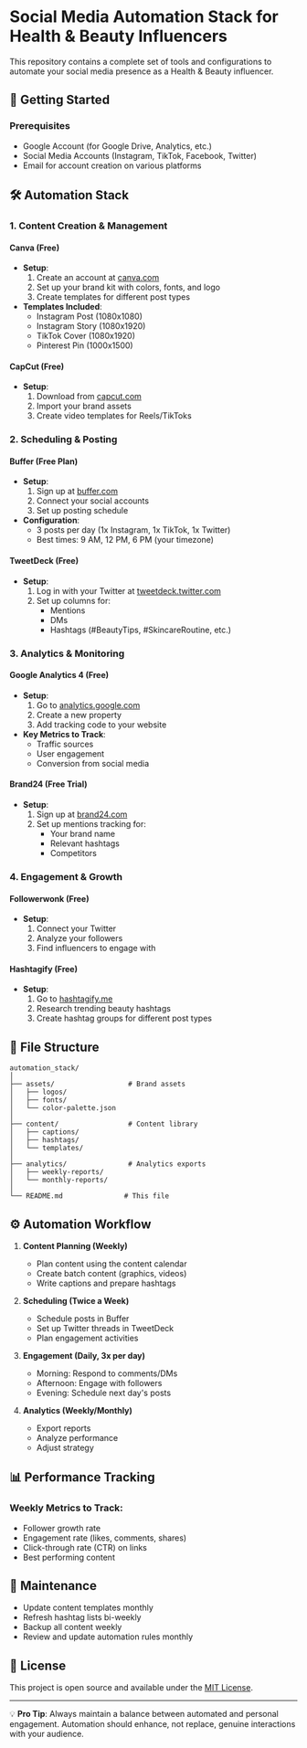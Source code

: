 # Social Media Automation Stack for Health & Beauty Influencers

This repository contains a complete set of tools and configurations to automate your social media presence as a Health & Beauty influencer.

## 🚀 Getting Started

### Prerequisites
- Google Account (for Google Drive, Analytics, etc.)
- Social Media Accounts (Instagram, TikTok, Facebook, Twitter)
- Email for account creation on various platforms

## 🛠️ Automation Stack

### 1. Content Creation & Management

#### Canva (Free)
- **Setup**:
  1. Create an account at [canva.com](https://www.canva.com/)
  2. Set up your brand kit with colors, fonts, and logo
  3. Create templates for different post types
- **Templates Included**:
  - Instagram Post (1080x1080)
  - Instagram Story (1080x1920)
  - TikTok Cover (1080x1920)
  - Pinterest Pin (1000x1500)

#### CapCut (Free)
- **Setup**:
  1. Download from [capcut.com](https://www.capcut.com/)
  2. Import your brand assets
  3. Create video templates for Reels/TikToks

### 2. Scheduling & Posting

#### Buffer (Free Plan)
- **Setup**:
  1. Sign up at [buffer.com](https://buffer.com/)
  2. Connect your social accounts
  3. Set up posting schedule
- **Configuration**:
  - 3 posts per day (1x Instagram, 1x TikTok, 1x Twitter)
  - Best times: 9 AM, 12 PM, 6 PM (your timezone)

#### TweetDeck (Free)
- **Setup**:
  1. Log in with your Twitter at [tweetdeck.twitter.com](https://tweetdeck.twitter.com/)
  2. Set up columns for:
     - Mentions
     - DMs
     - Hashtags (#BeautyTips, #SkincareRoutine, etc.)

### 3. Analytics & Monitoring

#### Google Analytics 4 (Free)
- **Setup**:
  1. Go to [analytics.google.com](https://analytics.google.com/)
  2. Create a new property
  3. Add tracking code to your website
- **Key Metrics to Track**:
  - Traffic sources
  - User engagement
  - Conversion from social media

#### Brand24 (Free Trial)
- **Setup**:
  1. Sign up at [brand24.com](https://brand24.com/)
  2. Set up mentions tracking for:
     - Your brand name
     - Relevant hashtags
     - Competitors

### 4. Engagement & Growth

#### Followerwonk (Free)
- **Setup**:
  1. Connect your Twitter
  2. Analyze your followers
  3. Find influencers to engage with

#### Hashtagify (Free)
- **Setup**:
  1. Go to [hashtagify.me](https://hashtagify.me/)
  2. Research trending beauty hashtags
  3. Create hashtag groups for different post types

## 📂 File Structure

```
automation_stack/
│
├── assets/                  # Brand assets
│   ├── logos/
│   ├── fonts/
│   └── color-palette.json
│
├── content/                 # Content library
│   ├── captions/
│   ├── hashtags/
│   └── templates/
│
├── analytics/               # Analytics exports
│   ├── weekly-reports/
│   └── monthly-reports/
│
└── README.md               # This file
```

## ⚙️ Automation Workflow

1. **Content Planning (Weekly)**
   - Plan content using the content calendar
   - Create batch content (graphics, videos)
   - Write captions and prepare hashtags

2. **Scheduling (Twice a Week)**
   - Schedule posts in Buffer
   - Set up Twitter threads in TweetDeck
   - Plan engagement activities

3. **Engagement (Daily, 3x per day)**
   - Morning: Respond to comments/DMs
   - Afternoon: Engage with followers
   - Evening: Schedule next day's posts

4. **Analytics (Weekly/Monthly)**
   - Export reports
   - Analyze performance
   - Adjust strategy

## 📊 Performance Tracking

### Weekly Metrics to Track:
- Follower growth rate
- Engagement rate (likes, comments, shares)
- Click-through rate (CTR) on links
- Best performing content

## 🔄 Maintenance

- Update content templates monthly
- Refresh hashtag lists bi-weekly
- Backup all content weekly
- Review and update automation rules monthly

## 📝 License

This project is open source and available under the [MIT License](LICENSE).

---

💡 **Pro Tip**: Always maintain a balance between automated and personal engagement. Automation should enhance, not replace, genuine interactions with your audience.
